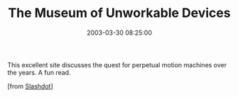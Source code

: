 ﻿---
layout: post
title: "The Museum of Unworkable Devices"
comments: false
date: 2003-03-30 08:25:00
categories:
 - Technology
subtext-id: fb68a3c3-f1a8-454c-b30f-e07df698e255
alias: /blog/The-Museum-of-Unworkable-Devices.aspx
---


This excellent site discusses the quest for perpetual motion machines over the years. A fun read.

[from [Slashdot](http://slashdot.org/)]
